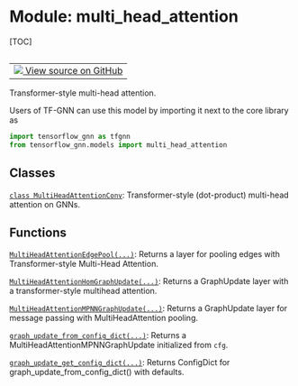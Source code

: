 <!-- lint-g3mark -->

# Module: multi_head_attention

[TOC]

<!-- Insert buttons and diff -->

<table class="tfo-notebook-buttons tfo-api nocontent" align="left">
<td>
  <a target="_blank" href="https://github.com/tensorflow/gnn/tree/master/tensorflow_gnn/models/multi_head_attention/__init__.py">
    <img src="https://www.tensorflow.org/images/GitHub-Mark-32px.png" />
    View source on GitHub
  </a>
</td>
</table>

Transformer-style multi-head attention.

Users of TF-GNN can use this model by importing it next to the core library as

``` python
import tensorflow_gnn as tfgnn
from tensorflow_gnn.models import multi_head_attention
```

## Classes

[`class
MultiHeadAttentionConv`](./multi_head_attention/MultiHeadAttentionConv.md):
Transformer-style (dot-product) multi-head attention on GNNs.

## Functions

[`MultiHeadAttentionEdgePool(...)`](./multi_head_attention/MultiHeadAttentionEdgePool.md):
Returns a layer for pooling edges with Transformer-style Multi-Head Attention.

[`MultiHeadAttentionHomGraphUpdate(...)`](./multi_head_attention/MultiHeadAttentionHomGraphUpdate.md):
Returns a GraphUpdate layer with a transformer-style multihead attention.

[`MultiHeadAttentionMPNNGraphUpdate(...)`](./multi_head_attention/MultiHeadAttentionMPNNGraphUpdate.md):
Returns a GraphUpdate layer for message passing with MultiHeadAttention pooling.

[`graph_update_from_config_dict(...)`](./multi_head_attention/graph_update_from_config_dict.md):
Returns a MultiHeadAttentionMPNNGraphUpdate initialized from `cfg`.

[`graph_update_get_config_dict(...)`](./multi_head_attention/graph_update_get_config_dict.md):
Returns ConfigDict for graph_update_from_config_dict() with defaults.
